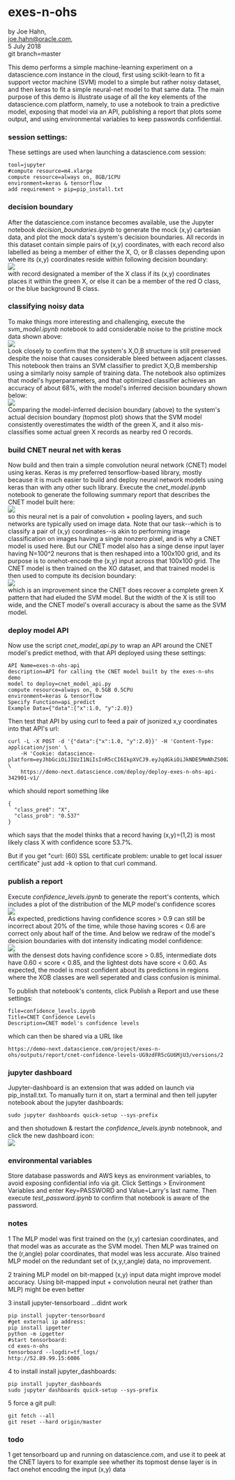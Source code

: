 # exes-n-ohs

by Joe Hahn,<br />
joe.hahn@oracle.com,<br />
5 July 2018<br />
git branch=master

This demo performs a simple machine-learning experiment on a datascience.com instance 
in the cloud, first using scikit-learn to fit a support vector machine (SVM) model
to a simple but rather noisy dataset, and then keras to fit a simple neural-net model
to that same data. The main purpose of this demo is illustrate usage of all the
key elements of the datascience.com platform, namely, to use a notebook to train a predictive
model, exposing that model via an API, publishing a report that plots some output, and
using environmental variables to keep passwords confidential.

### session settings:

These settings are used when launching a datascience.com session:

    tool=jupyter
    #compute resource=m4.xlarge
    compute resource=always on, 8GB/1CPU
    environment=keras & tensorflow
    add requirement > pip=pip_install.txt


### decision boundary

After the datascience.com instance becomes available, use the Jupyter notebook _decision_boundaries.ipynb_
to generate the mock (x,y) cartesian data, and plot the mock data's system's decision boundaries.
All records in this dataset contain simple pairs of (x,y) coordinates, with each record
also labelled as being a member of either the X, O, or B classes depending
upon where its (x,y) coordinates reside within following decision boundary:<br />
![](figs/decision_boundary.png)<br />
with record designated a member of the X class if its (x,y) coordinates
places it within the green X, or else it can be a member of the
red O class, or the blue background B class. 

### classifying noisy data

To make things more interesting and challenging, execute the _svm_model.ipynb_ notebook
to add considerable noise to the pristine mock data shown above:<br />
![](figs/training_data.png)<br />
Look closely to confirm
that the system's X,O,B structure is still preserved despite the noise that
causes considerable bleed between adjacent classes. 
This notebook then trains an SVM classifier to predict
X,O,B membership using a similarly noisy sample of training data. The notebook
also optimizes that model's hyperparameters, and that optimized classifier achieves
an accuracy of about 68%, with the model's inferred decision boundary shown below:<br />
![](figs/svm_decision_boundary.png)<br />
Comparing the model-inferred decision boundary (above) to the system's actual decision
boundary (topmost plot) shows that the SVM model consistently overestimates the width
of the green X, and it also mis-classifies some actual green X records as nearby red O records.

### build CNET neural net with keras

Now build and then train a simple convolution neural network (CNET) model using
keras. Keras is my preferred tensorflow-based library, mostly because it is much
easier to build and deploy neural network models using keras than with any
other such library. Execute the _cnet_model.ipynb_ notebook to generate
the following summary report that describes the CNET model built here:<br />
![](figs/cnet_summary.png)<br />
so this neural net is a pair of convolution + pooling layers,
and such networks are typically used on image data. Note that our task--which is
to classify a pair of (x,y) coordinates--is akin to performing image classification
on images having a single nonzero pixel, and is why a CNET model is used here.
But our CNET model also has a singe dense input layer having N=100^2 neurons that
is then reshaped into a 100x100 grid, and its purpose is to onehot-encode
the (x,y) input across that 100x100 grid. 
The CNET model is then trained on the XO dataset,
and that trained model is then used to compute its decision boundary:<br />
![](figs/cnet_decision_boundary.png)<br />
which is an improvement since the CNET does recover a complete green X pattern
that had eluded the SVM model. But the width of the X is still too wide, and the CNET
model's overall accuracy is about the same as the SVM model.


### deploy model API

Now use the script _cnet_model_api.py_ to wrap an API around the CNET model's predict method,
with that API deployed using these settings:

    API Name=exes-n-ohs-api
    description=API for calling the CNET model built by the exes-n-ohs demo
    model to deploy=cnet_model_api.py
    compute resource=always on, 0.5GB 0.5CPU
    environment=keras & tensorflow
    Specify Function=api_predict
    Example Data={"data":{"x":1.0, "y":2.0}}

Then test that API by using curl to feed a pair of jsonized x,y coordinates into that API's url:

    curl -L -X POST -d '{"data":{"x":1.0, "y":2.0}}' -H 'Content-Type: application/json' \
        -H 'Cookie: datascience-platform=eyJhbGciOiJIUzI1NiIsInR5cCI6IkpXVCJ9.eyJqdGkiOiJkNDE5MmNhZS00ZGMxLTQ0MjUtOWIwNy0wMmZjNGE5YzQxODEiLCJzZXJ2aWNlTmFtZSI6ImRlcGxveS1leGVzLW4tb2hzLWFwaS0zNDI5MDEtdjEiLCJpYXQiOjE1MzMxNDU5MzZ9.CODpoPRdWzYa3hlv1osArKrYsv3AB4gTuwOX_S2WGpY' \
        https://demo-next.datascience.com/deploy/deploy-exes-n-ohs-api-342901-v1/

which should report something like

    {
      "class_pred": "X", 
      "class_prob": "0.537"
    }

which says that the model thinks that a record having (x,y)=(1,2) is most likely class X
with confidence score 53.7%.

But if you get "curl: (60) SSL certificate problem: unable to get local issuer certificate"
just add -k option to that curl command.


### publish a report

Execute _confidence_levels.ipynb_ to generate the report's contents, which includes a plot of the distribution of
the MLP model's confidence scores<br />
![](figs/cnet_confidence_scores.png)<br />
As expected,  predictions having confidence scores > 0.9 can still be incorrect about 20% of the time,
while those having scores < 0.6 are correct only about half of the time.
And below we redraw of the model's decision boundaries with dot intensity indicating model confidence:<br />
![](figs/cnet_confidence_boundary.png)<br />
with the densest dots having confidence score > 0.85, intermediate dots have 0.60 < score < 0.85,
and the lightest dots have score < 0.60. As expected, the model is most confident about its
predictions in regions where the XOB classes are well seperated and class confusion is minimal.

To publish that notebook's contents, click Publish a Report and use these settings:

    file=confidence_levels.ipynb
    Title=CNET Confidence Levels
    Description=CNET model's confidence levels
    
which can then be shared via a URL like

    https://demo-next.datascience.com/project/exes-n-ohs/outputs/report/cnet-confidence-levels-UG9zdFR5cGU6MjU3/versions/2


### jupyter dashboard

Jupyter-dashboard is an extension that was added on launch via pip_install.txt. To manually
turn it on, start a terminal and then tell jupyter notebook about the jupyter dashboards:

    sudo jupyter dashboards quick-setup --sys-prefix

and then shotudown & restart the _confidence_levels.ipynb_ notebnook,
and click the new dashboard icon:<br />
![](figs/dashboard.png)<br />


### environmental variables

Store database passwords and AWS keys as environment variables, to avoid exposing
confidential info via git. Click Settings > Environment Variables and enter
Key=PASSWORD and Value=Larry's last name. Then execute _test_password.ipynb_
to confirm that notebook is aware of the password.


### notes

1 The MLP model was first trained on the (x,y) cartesian coordinates, and that model
was as accurate as the SVM model. Then MLP was trained on the (r,angle) polar
coordinates, that model was less accurate. Also trained MLP model on  the redundant set of
(x,y,r,angle) data, no improvement.

2 training MLP model on bit-mapped (x,y) input data might improve model accuracy. 
Using bit-mapped input + convolution neural net (rather than MLP) might be even better

3 install jupyter-tensorboard ...didnt work

    pip install jupyter-tensorboard
    #get external ip address:
    pip install ipgetter
    python -m ipgetter 
    #start tensorboard:
    cd exes-n-ohs
    tensorboard --logdir=tf_logs/
    http://52.89.99.15:6006

4 to install install jupyter_dashboards:

    pip install jupyter_dashboards
    sudo jupyter dashboards quick-setup --sys-prefix

5 force a git pull:

    git fetch --all
    git reset --hard origin/master


### todo

1 get tensorboard up and running on datascience.com, and use it to peek at the CNET
layers to for example see whether its topmost dense layer is in fact onehot encoding
the input (x,y) data

